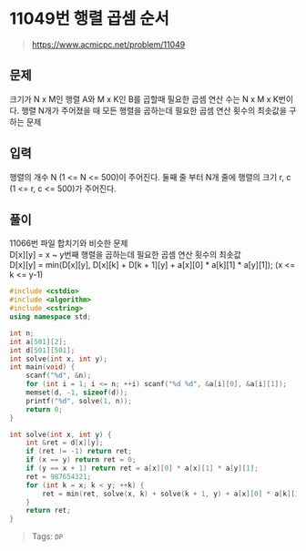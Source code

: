 # 11049번 행렬 곱셈 순서
>https://www.acmicpc.net/problem/11049

## 문제
크기가 N x M인 행렬 A와 M x K인 B를 곱할때 필요한 곱셈 연산 수는 N x M x K번이다. 행렬 N개가 주어졌을 때 모든 행렬을 곱하는데 필요한 곱셈 연산 횟수의 최솟값을 구하는 문제

## 입력
행렬의 개수 N (1 <= N <= 500)이 주어진다. 둘째 줄 부터 N개 줄에 행렬의 크기 r, c (1 <= r, c <= 500)가 주어진다.

## 풀이
11066번 파일 합치기와 비슷한 문제  
D[x][y] = x ~ y번째 행렬을 곱하는데 필요한 곱셈 연산 횟수의 최솟값  
D[x][y] = min(D[x][y], D[x][k] + D[k + 1][y] + a[x][0] * a[k][1] * a[y][1]); (x <= k <= y-1)

```cpp
#include <cstdio>
#include <algorithm>
#include <cstring>
using namespace std;

int n;
int a[501][2];
int d[501][501];
int solve(int x, int y);
int main(void) {
    scanf("%d", &n);
    for (int i = 1; i <= n; ++i) scanf("%d %d", &a[i][0], &a[i][1]);
    memset(d, -1, sizeof(d));
    printf("%d", solve(1, n));
    return 0;
}

int solve(int x, int y) {
    int &ret = d[x][y];
    if (ret != -1) return ret;
    if (x == y) return ret = 0;
    if (y == x + 1) return ret = a[x][0] * a[x][1] * a[y][1];
    ret = 987654321;
    for (int k = x; k < y; ++k) {
        ret = min(ret, solve(x, k) + solve(k + 1, y) + a[x][0] * a[k][1] * a[y][1]);
    }
    return ret;
}
```

>Tags: `DP`